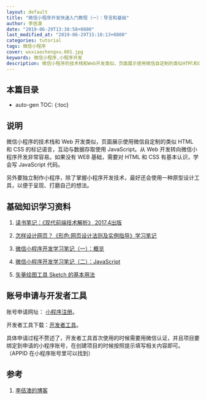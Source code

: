 ```yaml
---
layout: default
title: "微信小程序开发快速入门教程（一）：导言和基础"
author: 李佶澳
date: "2019-06-29T13:38:58+0800"
last_modified_at: "2019-06-29T15:10:13+0800"
categories: tutorial
tags: 微信小程序
cover: wxxiaochengxu.001.jpg
keywords: 微信小程序,小程序开发
description: 微信小程序的技术栈和Web开发类似，页面展示使用微信自定制的类似HTMl和CSS的标记语言，互动与数据存取使用JavaScript
---
```


## 本篇目录

* auto-gen TOC:
{:toc}

## 说明

微信小程序的技术栈和 Web 开发类似，页面展示使用微信自定制的类似 HTML 和 CSS 的标记语言，互动与数据存取使用 JavaScript。从 Web 开发转向微信小程序开发非常容易。如果没有 WEB 基础，需要对 HTML 和 CSS 有基本认识，学会写 JavaScript 代码。

另外要独立制作小程序，除了掌握小程序开发技术，最好还会使用一种原型设计工具，以便于呈现、打磨自己的想法。

## 基础知识学习资料

1. [读书笔记：《现代前端技术解析》 2017.4出版](https://www.lijiaocn.com/%E6%96%B9%E6%B3%95/2019/06/03/xian-dai-qian-duan-notes.html)

2. [怎样设计网页？《形色:网页设计法则及实例指导》学习笔记](https://www.lijiaocn.com/%E6%96%B9%E6%B3%95/2019/03/09/web-design-xingse-notes.html)

3. [微信小程序开发学习笔记（一）：概览](https://www.lijiaocn.com/%E9%A1%B9%E7%9B%AE/2019/06/08/wx-xcx-dev-01-framework.html)

4. [微信小程序开发学习笔记（二）：JavaScript](https://www.lijiaocn.com/%E9%A1%B9%E7%9B%AE/2019/06/12/wx-xcx-dev-02-javascript.html)

5. [矢量绘图工具 Sketch 的基本用法](https://www.lijiaocn.com/%E6%96%B9%E6%B3%95/2019/06/08/sketch-usage.html)

## 账号申请与开发者工具

账号申请网址： [小程序注册](https://mp.weixin.qq.com/wxopen/waregister?action=step1)。

开发者工具下载：[开发者工具](https://developers.weixin.qq.com/miniprogram/dev/devtools/download.html)。

具体申请过程不赘述了，开发者工具首次使用的时候需要用微信认证，并且项目要绑定到申请的小程序账号，在创建项目的时候按照提示填写相关内容即可。（APPID 在小程序账号里可以找到）

## 参考

1. [李佶澳的博客][1]

[1]: https://www.lijiaocn.com "李佶澳的博客"
